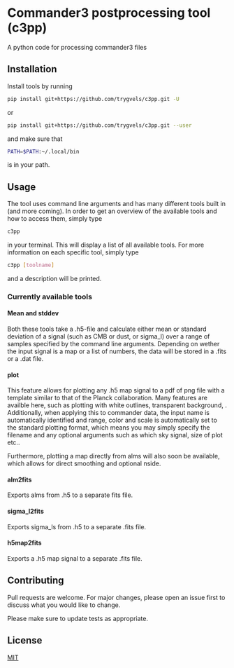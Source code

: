 # Commander3 postprocessing tool (c3pp)

A python code for processing commander3 files

## Installation

Install tools by running 

```bash
pip install git+https://github.com/trygvels/c3pp.git -U
```

or 


```bash
pip install git+https://github.com/trygvels/c3pp.git --user
```

and make sure that
```bash
PATH=$PATH:~/.local/bin
````
is in your path.


## Usage
The tool uses command line arguments and has many different tools built in (and more coming).
In order to get an overview of the available tools and how to access them, simply type
```bash
c3pp
````
in your terminal. This will display a list of all available tools.
For more information on each specific tool, simply type
```bash
c3pp [toolname]
````
and a description will be printed.

### Currently available tools
#### Mean and stddev
Both these tools take a .h5-file and calculate either mean or standard deviation of a signal (such as CMB or dust, or sigma_l) over a range of samples specified by the command line arguments. Depending on wether the input signal is a map or a list of numbers, the 
data will be stored in a .fits or a .dat file.

#### plot
This feature allows for plotting any .h5 map signal to a pdf of png file with a template similar to that of the Planck collaboration. Many features are availble here, such as plotting with white outlines, transparent background, . Additionally, when applying this to commander data, the input name is automatically identified and range, color and scale is automatically set to the standard plotting format, which means you may simply specify the filename and any optional arguments such as which sky signal, size of plot etc..

Furthermore, plotting a map directly from alms will also soon be available, which allows for direct smoothing and optional nside.

#### alm2fits
Exports alms from .h5 to a separate fits file.

#### sigma_l2fits
Exports sigma_ls from .h5 to a separate .fits file.

#### h5map2fits
Exports a .h5 map signal to a separate .fits file.

## Contributing
Pull requests are welcome. For major changes, please open an issue first to discuss what you would like to change.

Please make sure to update tests as appropriate.

## License
[MIT](https://choosealicense.com/licenses/mit/)